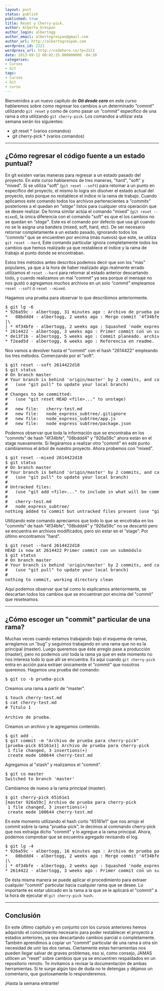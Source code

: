 ```yaml
---
layout: post
status: publish
published: true
title: Reset y Cherry-pick.
author: Alberto Grespan
author_login: albertogg
author_email: albertogrespan@gmail.com
author_url: http://albertogrespan.com
wordpress_id: 2221
wordpress_url: http://codehero.co/?p=2221
date: 2013-09-12 00:02:25.000000000 -04:30
categories:
- Cursos
- Git
tags:
- Cursos
- Git
- curso
---
```

<p>Bienvenidos a un nuevo capítulo de <strong><em>Git desde cero</em></strong> en este <em>curso</em> hablaremos sobre como regresar los cambios a un determinado <em>"commit"</em> utilizando <code>git reset</code> y como de como pasar un <em>"commit"</em> específico de una rama a otra utilizando <code>git cherry-pick</code>. Los comandos a utilizar esta semana serán los siguientes:</p>

<ul>
<li>git reset * (varios comandos)</li>
<li>git cherry-pick * (varios comandos)</li>
</ul>

<hr />

<h2>¿Cómo regresar el código fuente a un estado puntual?</h2>

<p>En git existen varias maneras para regresar a un estado pasado del proyecto. En este curso hablaremos de tres maneras, "hard", "soft" y "mixed". Si se utiliza "soft" (<code>git reset --soft</code>) para retornar a un punto en específico del proyecto, el mismo lo logra sin disolver el estado actual del proyecto, esto porque no restablece el indice ni la rama de trabajo. Cuando aplicamos este comando todos los archivos pertenecientes a <em>"commits"</em> posteriores a el quedan en <em>"stage"</em> listos para cualquier otra operación que se desee realizar. De forma similar actúa el comando "mixed" (<code>git reset --mixed</code>), la única diferencia con el comando "soft" es que el los cambios no se quedan en <em>"stage"</em>. Este es el comando por defecto que usa git cuando no se le asigna una bandera (mixed, soft, hard, etc). De ser necesario retornar completamente a un estado pasado, ignorando todos los <em>"commits"</em> que se encuentren por encima (más nuevos) que este, se utiliza <code>git reset --hard</code>, Este comando particular ignora completamente todos los cambios que hemos realizado ya que restablece el indice y la rama de trabajo al punto donde se encontraban.</p>

<p>Estos tres métodos antes descritos podemos decir que son los "más" populares, ya que a la hora de haber realizado algo realmente errado utilizamos el <code>reset --hard</code> para retornar al estado anterior descartando todo, y cuando realizamos un mal <em>"commit"</em> ya sea porque el mensaje no nos gustó o agregamos muchos archivos en un solo <em>"commit"</em> empleamos <code>reset --soft</code> o <code>reset --mixed</code>.</p>

<p>Hagamos una prueba para observar lo que describimos anteriormente.</p>

<pre>$ git lg -6
* 926a59c - albertogg, 31 minutes ago : Archivo de prueba para cherry-pick
*   08bddd4 - albertogg, 2 weeks ago : Merge commit '4f34bfe8efc8f797bac71dfcd736cb7fa14efc42' as 'node_express_subtree'
|\
| * 4f34bfe - albertogg, 2 weeks ago : Squashed 'node_express_subtree/' content from commit 0f81501
* 2614422 - albertogg, 3 weeks ago : Primer commit con un submódulo
* de13f1b - albertogg, 5 weeks ago : Commit planeado. archivo nuevo y viejo
* f2ead5d - albertogg, 6 weeks ago : Referencia en readme.
</pre>

<p>Nos vamos a devolver hasta el "commit" con el hash "2614422" empleando los tres métodos. Comenzando por el "soft".</p>

<pre>$ git reset --soft 2614422d18
$ git status
# On branch master
# Your branch is behind 'origin/master' by 2 commits, and can be fast-forwarded.
#   (use "git pull" to update your local branch)
#
# Changes to be committed:
#   (use "git reset HEAD &lt;file>..." to unstage)
#
#   new file:   cherry-test.md
#   new file:   node_express_subtree/.gitignore
#   new file:   node_express_subtree/app.js
#   new file:   node_express_subtree/package.json
</pre>

<p>Podemos observar que toda la información que se encontraba en los "commits" de hash "4f34bfe", "08bddd4" y "926a59c" ahora están en el stage nuevamente. Si llegáramos a realizar otro "commit" en este punto cambiaremos el árbol de nuestro proyecto. Ahora probemos con "mixed".</p>

<pre>$ git reset --mixed 2614422d18
$ git status
# On branch master
# Your branch is behind 'origin/master' by 2 commits, and can be fast-forwarded.
#   (use "git pull" to update your local branch)
#
# Untracked files:
#   (use "git add &lt;file>..." to include in what will be committed)
#
#   cherry-test.md
#   node_express_subtree/
nothing added to commit but untracked files present (use "git add" to track)
</pre>

<p>Utilizando este comando apreciamos que todo lo que se encotraba en los "commits" de hash "4f34bfe", "08bddd4" y "926a59c" no se descartó pero se encuentra en archivos modificados, pero sin estar en el "stage". Por último encontramos "hard".</p>

<pre>$ git reset --hard 2614422d18
HEAD is now at 2614422 Primer commit con un submódulo
$ git status
# On branch master
# Your branch is behind 'origin/master' by 2 commits, and can be fast-forwarded.
#   (use "git pull" to update your local branch)
#
nothing to commit, working directory clean
</pre>

<p>Aquí podemos observar que tal como lo explicamos anteriormente, se descartan todos los cambios que se encuentran por encima del "commit" que reseteamos.</p>

<hr />

<h2>¿Cómo escoger un "commit" particular de una rama?</h2>

<p>Muchas veces cuando estamos trabajando bajo el esquema de ramas, arreglamos un "bug" y seguimos trabajando en una rama que no es la principal (master). Luego queremos que éste arreglo pase a producción (master), pero no podemos unir toda la rama ya que en este momento no nos interesa todo lo que allí se encuentra. Es aquí cuando <code>git cherry-pick</code> entra en acción para extraer únicamente el <em>"commit"</em> que nosotros queremos. Hagamos una prueba del comando:</p>

<pre>$ git co -b prueba-pick
</pre>

<p>Creamos una rama a partir de "master".</p>

<pre>$ touch cherry-test.md
$ cat cherry-test.md
# Titulo 1

Archivo de prueba.
</pre>

<p>Creamos un archivo y le agregamos contenido.</p>

<pre>$ git add .
$ git commit -m "Archivo de prueba para cherry-pick"
[prueba-pick 65161e1] Archivo de prueba para cherry-pick
 1 file changed, 3 insertions(+)
 create mode 100644 cherry-test.md
</pre>

<p>Agregamos al "stash" y realizamos el "commit".</p>

<pre>$ git co master
Switched to branch 'master'
</pre>

<p>Cambiamos de nuevo a la rama principal (master).</p>

<pre>$ git cherry-pick 65161e1
[master 926a59c] Archivo de prueba para cherry-pick
 1 file changed, 3 insertions(+)
 create mode 100644 cherry-test.md
</pre>

<p>En este momento utilizando el hash corto "65161e1" que nos arrojo el commit sobre la rama "prueba-pick", le decimos al commando cherry-pick que nos extraiga dicho "commit" y lo agregue a la rama principal. Ahora, podemos comprobar que se encuentra agregado revisando el log.</p>

<pre>$ git lg -4 
* 926a59c - albertogg, 16 minutes ago : Archivo de prueba para cherry-pick
*   08bddd4 - albertogg, 2 weeks ago : Merge commit '4f34bfe8efc8f797bac71dfcd736cb7fa14efc42' as 'node_express_subtree'
|\
| * 4f34bfe - albertogg, 2 weeks ago : Squashed 'node_express_subtree/' content from commit 0f81501
* 2614422 - albertogg, 3 weeks ago : Primer commit con un submódulo
</pre>

<p>De ésta misma manera se puede aplicar el procedimiento para extraer cualquier "commit" particular hacia cualquier rama que se desee. Lo importante es estar ubicado en la rama a la que se le aplicará el "commit" a la hora de ejecutar el <code>git cherry-pick hash</code>.</p>

<hr />

<h2>Conclusión</h2>

<p>En este último capítulo y en conjunto con los cursos anteriores hemos adquirido el conocimiento necesario para poder restablecer el proyecto a estados anteriores, ya sea descartando cambios parcial o completamente. También aprendimos a copiar un "commit" particular de una rama a otra sin necesidad de unir las dos ramas. Ciertamente estas herramientas nos pueden llegar salvar de graves problemas, eso si, como consejo, JAMAS utilicen un "reset" sobre cambios que ya se encuentren respaldados en un repositorio remoto. Te invitamos a revisar la documentación de ambas herramientas. Si te surge algún tipo de duda no te detengas y déjanos un comentario, que gustosamente lo responderemos.</p>

<p>¡Hasta la semana entrante!</p>
